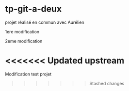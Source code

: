 # tp-git-a-deux
projet réalisé en commun avec Aurélien


1ere modification

2eme modification

<<<<<<< Updated upstream
=======
Modification test projet
>>>>>>> Stashed changes
